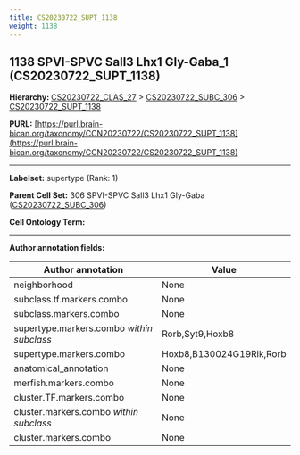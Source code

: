 ```yaml
---
title: CS20230722_SUPT_1138
weight: 1138
---
```

## 1138 SPVI-SPVC Sall3 Lhx1 Gly-Gaba_1 (CS20230722_SUPT_1138)
<b>Hierarchy: </b>
[CS20230722_CLAS_27](../CS20230722_CLAS_27) >
[CS20230722_SUBC_306](../CS20230722_SUBC_306) >
[CS20230722_SUPT_1138](../CS20230722_SUPT_1138)

**PURL:** [https://purl.brain-bican.org/taxonomy/CCN20230722/CS20230722_SUPT_1138](https://purl.brain-bican.org/taxonomy/CCN20230722/CS20230722_SUPT_1138)

---


**Labelset:** supertype (Rank: 1)

**Parent Cell Set:** 306 SPVI-SPVC Sall3 Lhx1 Gly-Gaba ([CS20230722_SUBC_306](../CS20230722_SUBC_306))



**Cell Ontology Term:** 

[MARKER GENES.]: #


---

[TRANSFERRED ANNOTATIONS.]: #


[AUTHOR ANNOTATION FIELDS.]: #


**Author annotation fields:**

| Author annotation | Value |
|-------------------|-------|
|neighborhood|None|
|subclass.tf.markers.combo|None|
|subclass.markers.combo|None|
|supertype.markers.combo _within subclass_|Rorb,Syt9,Hoxb8|
|supertype.markers.combo|Hoxb8,B130024G19Rik,Rorb|
|anatomical_annotation|None|
|merfish.markers.combo|None|
|cluster.TF.markers.combo|None|
|cluster.markers.combo _within subclass_|None|
|cluster.markers.combo|None|
